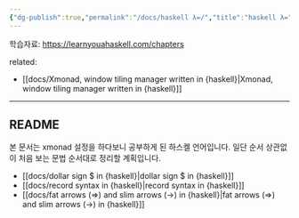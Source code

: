 ```yaml
---
{"dg-publish":true,"permalink":"/docs/haskell λ=/","title":"haskell λ="}
---
```


학습자료: <https://learnyouahaskell.com/chapters>

related: 
- [[docs/Xmonad, window tiling manager written in {haskell}\|Xmonad, window tiling manager written in {haskell}]]

---

## README

본 문서는 xmonad 설정을 하다보니 공부하게 된 하스켈 언어입니다. 일단 순서 상관없이 처음 보는 문법 순서대로 정리할 계획입니다.

- [[docs/dollar sign $ in {haskell}\|dollar sign $ in {haskell}]]
- [[docs/record syntax in {haskell}\|record syntax in {haskell}]]
- [[docs/fat arrows (=>) and slim arrows (->) in {haskell}\|fat arrows (=>) and slim arrows (->) in {haskell}]]
